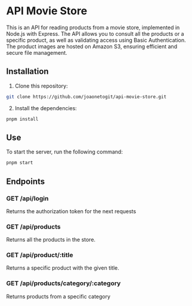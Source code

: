 # API Movie Store

This is an API for reading products from a movie store, implemented in Node.js with Express. The API allows you to consult all the products or a specific product, as well as validating access using Basic Authentication. The product images are hosted on Amazon S3, ensuring efficient and secure file management.

## Installation

1. Clone this repository:

```bash
git clone https://github.com/joaonetogit/api-movie-store.git
```

2. Install the dependencies:

```bash
pnpm install
```

## Use

To start the server, run the following command:

```bash
pnpm start
```

## Endpoints

### GET /api/login

Returns the authorization token for the next requests

### GET /api/products

Returns all the products in the store.

### GET /api/product/:title

Returns a specific product with the given title.

### GET /api/products/category/:category

Returns products from a specific category
